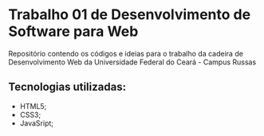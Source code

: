 # Trabalho 01 de Desenvolvimento de Software para Web
Repositório contendo os códigos e ideias para o trabalho da cadeira de Desenvolvimento Web da Universidade Federal do Ceará - Campus Russas

## Tecnologias utilizadas:
- HTML5;
- CSS3;
- JavaSript;
